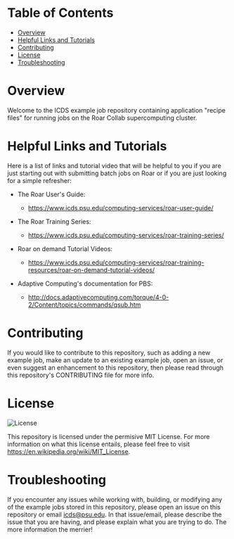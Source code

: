 # Table of Contents

* [Overview](#overview)
* [Helpful Links and Tutorials](#helpful-links-and-tutorials)
* [Contributing](./CONTRIBUTING.md)
* [License](#license)
* [Troubleshooting](#troubleshooting)

# Overview

Welcome to the ICDS example job repository containing application "recipe files" for running jobs on the Roar Collab supercomputing cluster.

# Helpful Links and Tutorials

Here is a list of links and tutorial video that will be helpful to you if you are just starting out with submitting batch jobs on Roar or if you are just looking for a simple refresher:

* The Roar User's Guide:

  * https://www.icds.psu.edu/computing-services/roar-user-guide/

* The Roar Training Series:

  * https://www.icds.psu.edu/computing-services/roar-training-series/

* Roar on demand Tutorial Videos:

  * https://www.icds.psu.edu/computing-services/roar-training-resources/roar-on-demand-tutorial-videos/

* Adaptive Computing's documentation for PBS:

  * http://docs.adaptivecomputing.com/torque/4-0-2/Content/topics/commands/qsub.htm

# Contributing

If you would like to contribute to this repository, such as adding a new example job, make an update to an existing example job, open an issue, or even suggest an enhancement to this repository, then please read through this repository's CONTRIBUTING file for more info.


# License

![License](https://img.shields.io/badge/license-MIT-brightgreen)

This repository is licensed under the permisive MIT License. For more information on what this license entails, please feel free to visit https://en.wikipedia.org/wiki/MIT_License.

# Troubleshooting

If you encounter any issues while working with, building, or modifying any of the example jobs stored in this repository, please open an issue on this repository or email icds@psu.edu. In that issue/email, please describe the issue that you are having, and please explain what you are trying to do. The more information the merrier!

